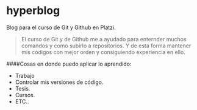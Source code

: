 # hyperblog
Blog para el curso de Git y Github en Platzi.

>El curso de Git y de Github me a ayudado para enternder muchos comandos y como subirlo a repositorios.  Y de esta forma mantener mis códigos con mejor orden y consiguiendo experiencia en ello. 

####Cosas en donde puedo aplicar lo aprendido:
* Trabajo
* Controlar mis versiones de código.
* Tesis.
* Cursos.
* ETC..

